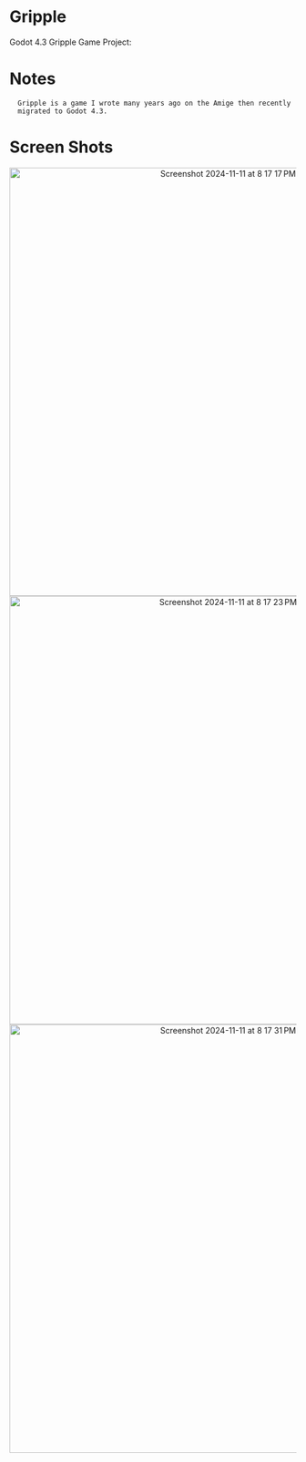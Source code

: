 # Gripple

Godot 4.3 Gripple Game Project:

# Notes

      Gripple is a game I wrote many years ago on the Amige then recently
      migrated to Godot 4.3.

# Screen Shots

<p align=center>

<img width="752" alt="Screenshot 2024-11-11 at 8 17 17 PM" src="https://github.com/user-attachments/assets/46616604-b7eb-416f-af22-f10a2c106532">
<img width="752" alt="Screenshot 2024-11-11 at 8 17 23 PM" src="https://github.com/user-attachments/assets/03c173c8-3fd2-4e09-b42e-4d89d8972bd9">
<img width="752" alt="Screenshot 2024-11-11 at 8 17 31 PM" src="https://github.com/user-attachments/assets/595a6662-4a17-4cbd-8a26-c72ae0d77c25">
</p>
